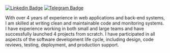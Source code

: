 
[![Linkedin Badge](https://img.shields.io/badge/-Fazel%20Saeedi-0072b1?style=flat&logo=Linkedin&logoColor=white&link=https://www.linkedin.com/in/fazelsaeedi/)](https://www.linkedin.com/in/fazelsaeedi/) 
[![Telegram Badge](https://img.shields.io/badge/-Telegram-blue?style=flat&logo=telegram&logoColor=white&link=https://t.me/FazelSaeedi/)](https://t.me/FazelSaeedi/)
</p>


 
With over 4 years of experience in web applications and back-end systems, I am skilled at writing clean and 
maintainable code and monitoring systems. I have experience working in both small and large teams and have 
successfully launched 4 projects from scratch. I have participated in all aspects of the software development life 
cycle, including design, code reviews, testing, deployment, and production support.

<!--
**FazelSaeedi/fazelsaeedi** is a ✨ _special_ ✨ repository because its `README.md` (this file) appears on your GitHub profile.


<!--
### Skills
| Front End  | Back End | Languages | Databases | Systems |
| ------------- | ------------- | ------------ | ------------- | ------------- |
| React      | Spring (MVC)     | Java | PostgreSQL | Windows
| Angular    | Hibernate     | Python | IBM DB2 | Linux/Unix
| JavaScript (ES6) | Flask     | GoLang | Oracle MySQL | MacOSX
| HTML/HTML5 | SQLAlchemy | JavaScript | MongoDB | Amazon AWS
| CSS/CSS3   | Node.js | | | 
| Bootstrap  | Express.js | | |
-->
<!--
**andrewh-code/andrewh-code** is a ✨ _special_ ✨ repository because its `README.md` (this file) appears on your GitHub profile.






Here are some ideas to get you started:

- 🔭 I’m currently working on ...
- 🌱 I’m currently learning ...
- 👯 I’m looking to collaborate on ...
- 🤔 I’m looking for help with ...
- 💬 Ask me about ...
- 📫 How to reach me: ...
- 😄 Pronouns: ...
- ⚡  Fun fact: ...
-->

